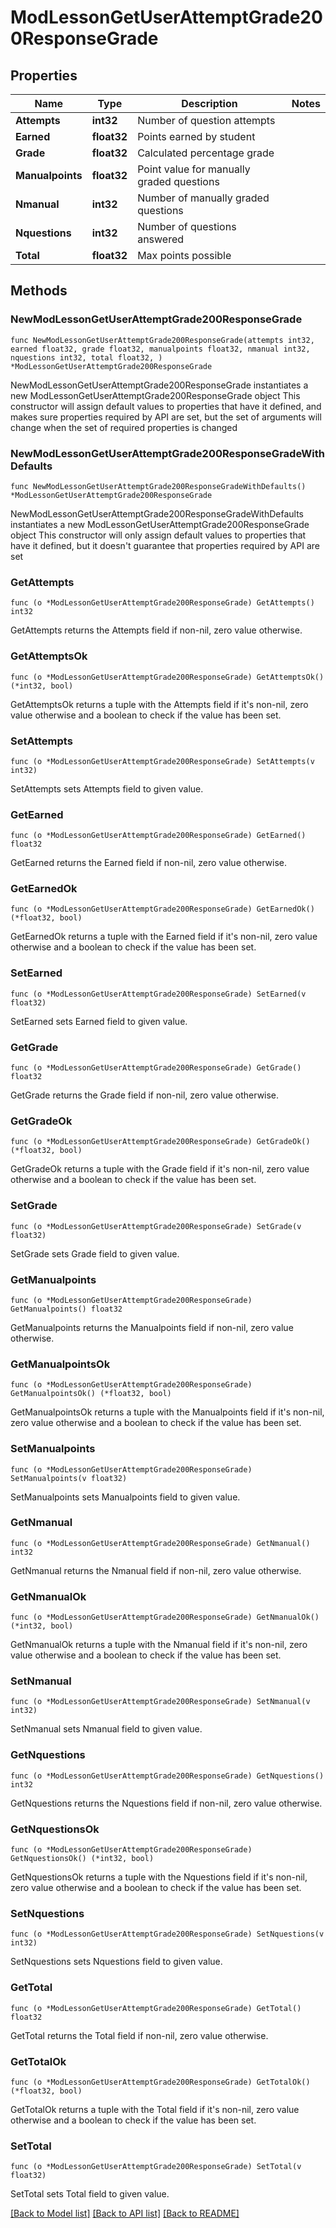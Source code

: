 # ModLessonGetUserAttemptGrade200ResponseGrade

## Properties

Name | Type | Description | Notes
------------ | ------------- | ------------- | -------------
**Attempts** | **int32** | Number of question attempts | 
**Earned** | **float32** | Points earned by student | 
**Grade** | **float32** | Calculated percentage grade | 
**Manualpoints** | **float32** | Point value for manually graded questions | 
**Nmanual** | **int32** | Number of manually graded questions | 
**Nquestions** | **int32** | Number of questions answered | 
**Total** | **float32** | Max points possible | 

## Methods

### NewModLessonGetUserAttemptGrade200ResponseGrade

`func NewModLessonGetUserAttemptGrade200ResponseGrade(attempts int32, earned float32, grade float32, manualpoints float32, nmanual int32, nquestions int32, total float32, ) *ModLessonGetUserAttemptGrade200ResponseGrade`

NewModLessonGetUserAttemptGrade200ResponseGrade instantiates a new ModLessonGetUserAttemptGrade200ResponseGrade object
This constructor will assign default values to properties that have it defined,
and makes sure properties required by API are set, but the set of arguments
will change when the set of required properties is changed

### NewModLessonGetUserAttemptGrade200ResponseGradeWithDefaults

`func NewModLessonGetUserAttemptGrade200ResponseGradeWithDefaults() *ModLessonGetUserAttemptGrade200ResponseGrade`

NewModLessonGetUserAttemptGrade200ResponseGradeWithDefaults instantiates a new ModLessonGetUserAttemptGrade200ResponseGrade object
This constructor will only assign default values to properties that have it defined,
but it doesn't guarantee that properties required by API are set

### GetAttempts

`func (o *ModLessonGetUserAttemptGrade200ResponseGrade) GetAttempts() int32`

GetAttempts returns the Attempts field if non-nil, zero value otherwise.

### GetAttemptsOk

`func (o *ModLessonGetUserAttemptGrade200ResponseGrade) GetAttemptsOk() (*int32, bool)`

GetAttemptsOk returns a tuple with the Attempts field if it's non-nil, zero value otherwise
and a boolean to check if the value has been set.

### SetAttempts

`func (o *ModLessonGetUserAttemptGrade200ResponseGrade) SetAttempts(v int32)`

SetAttempts sets Attempts field to given value.


### GetEarned

`func (o *ModLessonGetUserAttemptGrade200ResponseGrade) GetEarned() float32`

GetEarned returns the Earned field if non-nil, zero value otherwise.

### GetEarnedOk

`func (o *ModLessonGetUserAttemptGrade200ResponseGrade) GetEarnedOk() (*float32, bool)`

GetEarnedOk returns a tuple with the Earned field if it's non-nil, zero value otherwise
and a boolean to check if the value has been set.

### SetEarned

`func (o *ModLessonGetUserAttemptGrade200ResponseGrade) SetEarned(v float32)`

SetEarned sets Earned field to given value.


### GetGrade

`func (o *ModLessonGetUserAttemptGrade200ResponseGrade) GetGrade() float32`

GetGrade returns the Grade field if non-nil, zero value otherwise.

### GetGradeOk

`func (o *ModLessonGetUserAttemptGrade200ResponseGrade) GetGradeOk() (*float32, bool)`

GetGradeOk returns a tuple with the Grade field if it's non-nil, zero value otherwise
and a boolean to check if the value has been set.

### SetGrade

`func (o *ModLessonGetUserAttemptGrade200ResponseGrade) SetGrade(v float32)`

SetGrade sets Grade field to given value.


### GetManualpoints

`func (o *ModLessonGetUserAttemptGrade200ResponseGrade) GetManualpoints() float32`

GetManualpoints returns the Manualpoints field if non-nil, zero value otherwise.

### GetManualpointsOk

`func (o *ModLessonGetUserAttemptGrade200ResponseGrade) GetManualpointsOk() (*float32, bool)`

GetManualpointsOk returns a tuple with the Manualpoints field if it's non-nil, zero value otherwise
and a boolean to check if the value has been set.

### SetManualpoints

`func (o *ModLessonGetUserAttemptGrade200ResponseGrade) SetManualpoints(v float32)`

SetManualpoints sets Manualpoints field to given value.


### GetNmanual

`func (o *ModLessonGetUserAttemptGrade200ResponseGrade) GetNmanual() int32`

GetNmanual returns the Nmanual field if non-nil, zero value otherwise.

### GetNmanualOk

`func (o *ModLessonGetUserAttemptGrade200ResponseGrade) GetNmanualOk() (*int32, bool)`

GetNmanualOk returns a tuple with the Nmanual field if it's non-nil, zero value otherwise
and a boolean to check if the value has been set.

### SetNmanual

`func (o *ModLessonGetUserAttemptGrade200ResponseGrade) SetNmanual(v int32)`

SetNmanual sets Nmanual field to given value.


### GetNquestions

`func (o *ModLessonGetUserAttemptGrade200ResponseGrade) GetNquestions() int32`

GetNquestions returns the Nquestions field if non-nil, zero value otherwise.

### GetNquestionsOk

`func (o *ModLessonGetUserAttemptGrade200ResponseGrade) GetNquestionsOk() (*int32, bool)`

GetNquestionsOk returns a tuple with the Nquestions field if it's non-nil, zero value otherwise
and a boolean to check if the value has been set.

### SetNquestions

`func (o *ModLessonGetUserAttemptGrade200ResponseGrade) SetNquestions(v int32)`

SetNquestions sets Nquestions field to given value.


### GetTotal

`func (o *ModLessonGetUserAttemptGrade200ResponseGrade) GetTotal() float32`

GetTotal returns the Total field if non-nil, zero value otherwise.

### GetTotalOk

`func (o *ModLessonGetUserAttemptGrade200ResponseGrade) GetTotalOk() (*float32, bool)`

GetTotalOk returns a tuple with the Total field if it's non-nil, zero value otherwise
and a boolean to check if the value has been set.

### SetTotal

`func (o *ModLessonGetUserAttemptGrade200ResponseGrade) SetTotal(v float32)`

SetTotal sets Total field to given value.



[[Back to Model list]](../README.md#documentation-for-models) [[Back to API list]](../README.md#documentation-for-api-endpoints) [[Back to README]](../README.md)


